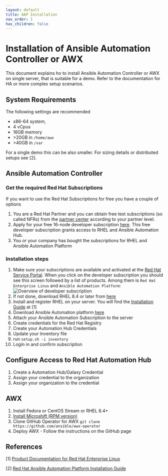 ```yaml
---
layout: default
title: AAP Installation
nav_order: 1
has_children: false
---
```


# Installation of Ansible Automation Controller or AWX

This document explains ho to install Ansible Automation Controller or AWX on single server, that is suitable for a demo.
Refer to the documentation for HA or more complex setup scenarios.

## System Requirements

The following settings are recommended

- x86-64 system,
- 4 vCpus
- 16GB memory
- &gt;20GB in `/home/awx`
- &gt;40GB in `/var`

For a single demo this can be also smaller. For sizing details or distributed setups see [2].

## Ansible Automation Controller

### Get the required Red Hat Subscriptions

If you want to use the Red Hat Subscriptions for free you have a couple of options

1. You are a Red Hat Partner and you can obtain free test subscriptions (so called NFRs) from the [partner center](https://partnercenter.redhat.com/NFRPageLayout)  according to your partner level.
2. Apply for your free 16-node developer subscription [here](https://developers.redhat.com/products/rhel/overview).  This free developer subscription grants access to RHEL and Ansible Automation Hub.
3. You or your company has bought the subscriptions for RHEL and Ansible Automation Platform

### Installation steps

1. Make sure your subscriptions are available and activated at the [Red Hat Service Portal](https://access.redhat.com/management/). When you click on the developer subscription you should see this screen followed by a list of products. Among them is `Red Hat Enterprise Linux` and `Ansible Automation Platform`:
![Overview of developer subscription](../img/RedhatDeveloperSubscription.png)
2. If not done, download RHEL 8.4 or later from [here](https://access.redhat.com/downloads/content/479)
3. Install and register RHEL on your server. You will find the [Installation Guide](https://access.redhat.com/documentation/en-us/red_hat_enterprise_linux/9/html/performing_a_standard_rhel_9_installation/index) at [1]
4. Download Ansible Automation platform [here](https://access.redhat.com/downloads/content/480)
5. Attach your Ansible Automation Subscription to the server
6. Create credentials for the Red Hat Registry
7. Create your Automation Hub Credentials
8. Update your Inventory file
9.  run `setup.sh -i inventory`
10. Login in and confirm subscription

## Configure Access to Red Hat Automation Hub

1. Create a Automation Hub/Galaxy Credential
2. Assign your credential to the organization
3. Assign your organization to the credential


## AWX

1. Install Fedora or CentOS Stream or RHEL 8.4+
2. [Install Microshift (RPM version)](https://microshift.io/docs/getting-started/)
3. Clone GitHub Operator for AWX
   `git clone https://github.com/ansible/awx-operator`
4. Deploy AWX - Follow the instructions on the GitHub page


## References

[1] [Product Documentation for Red Hat Enterprise Linux](https://access.redhat.com/documentation/en-us/red_hat_enterprise_linux/9)

[2] [Red Hat Ansible Automation Platform Installation Guide](https://access.redhat.com/documentation/en-us/red_hat_ansible_automation_platform/2.2/html-single/red_hat_ansible_automation_platform_installation_guide/index)

